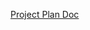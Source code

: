 [Project Plan Doc](https://docs.google.com/document/d/17RSJuYlG4pfWKkTmupSPv2IiZi_5vMlE9Ugr8SYhYK4/edit?usp=sharing)